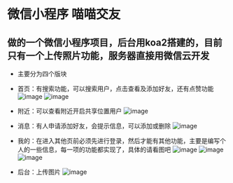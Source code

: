 # 微信小程序 喵喵交友
 ## 做的一个微信小程序项目，后台用koa2搭建的，目前只有一个上传照片功能，服务器直接用微信云开发
- 主要分为四个版块

- 首页：有搜索功能，可以搜索用户，点击查看及添加好友，还有点赞功能
![image](https://github.com/wumao016/wxproject-miaomiao/tree/master/img/shouye.png)
![image](https://github.com/wumao016/wxproject-miaomiao/tree/master/img/sousuo.png)
- 附近：可以查看附近开启共享位置用户
![image](https://github.com/wumao016/wxproject-miaomiao/tree/master/img/fujin.png)
- 消息：有人申请添加好友，会提示信息，可以添加或删除
![image](https://github.com/wumao016/wxproject-miaomiao/tree/master/img/xiaoxi.png)
- 我的：在进入其他页前必须先进行登录，然后才能有其他功能，主要是编写个人的一些信息，每一项的功能都实现了，具体的请看图吧
![image](https://github.com/wumao016/wxproject-miaomiao/tree/master/img/grxinxi.png)
![image](https://github.com/wumao016/wxproject-miaomiao/tree/master/img/mine.png)
![image](https://github.com/wumao016/wxproject-miaomiao/tree/master/img/miaomiao.png)
- 后台：上传图片 
![image](https://github.com/wumao016/wxproject-miaomiao/tree/master/img/houtai.png)

